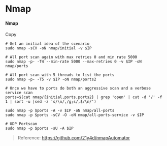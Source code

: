 # Nmap

#### Nmap <a href="#nmap" id="nmap"></a>

Copy

```
# Get an initial idea of the scenario
sudo nmap -sCV -oN nmap/initial -v $IP

# All port scan again with max retries 0 and min rate 5000
sudo nmap -p- -T4 --min-rate 5000 --max-retries 0 -v $IP -oN nmap/ports

# All port scan with 5 threads to list the ports
sudo nmap -p- -T5 -v $IP -oN nmap/ports2

# Once we have to ports do both an aggressive scan and a verbose service scan
ports=$(cat nmap/{initial,ports,ports2} | grep 'open' | cut -d '/' -f 1 | sort -u |sed -z 's/\n/,/g;s/,$/\n/')

sudo nmap -p $ports -A -v $IP -oN nmap/all-ports
sudo nmap -p $ports -sCV -O -oN nmap/all-ports-service -v $IP

# UDP Portscan
sudo nmap -p $ports -sU -A $IP
```

> Reference: https://github.com/21y4d/nmapAutomator
